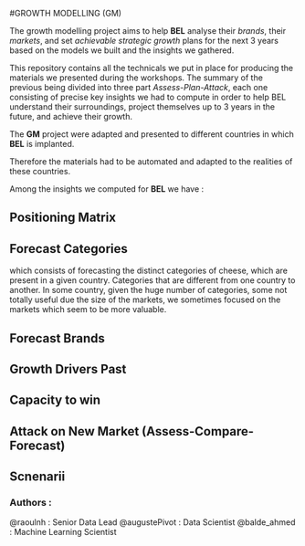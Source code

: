 #GROWTH MODELLING (GM)

The growth modelling project aims to help **BEL** analyse their *brands*, their *markets*, and set *achievable strategic growth* plans for the next $3$ years based on the models we built and the insights we gathered. 

This repository contains all the technicals we put in place for producing the materials we presented during the workshops. The summary of the previous being divided into three part *Assess-Plan-Attack*, each one consisting of precise key insights we had to compute in order to help BEL understand their surroundings, project themselves up to $3$ years in the future, and achieve their growth. 

The **GM** project were adapted and presented to different countries in which **BEL** is implanted. 

Therefore the materials had to be automated and adapted to the realities of these countries. 

Among the insights we computed for **BEL** we have : 

## Positioning Matrix 

## Forecast Categories
which consists of forecasting the distinct categories of cheese, which are present in a given country. Categories that are different from one country to another. In some country, given the huge number of categories, some not totally useful due the size of the markets, we sometimes focused on the markets which seem to be more valuable. 

## Forecast Brands

## Growth Drivers Past 

## Capacity to win

## Attack on New Market (Assess-Compare-Forecast)

## Scnenarii



### Authors : 
@raoulnh : Senior Data Lead
@augustePivot : Data Scientist
@balde_ahmed : Machine Learning Scientist
